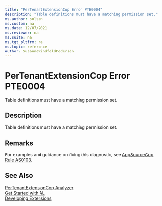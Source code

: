 ```yaml
---
title: "PerTenantExtensionCop Error PTE0004"
description: "Table definitions must have a matching permission set."
ms.author: solsen
ms.custom: na
ms.date: 12/07/2021
ms.reviewer: na
ms.suite: na
ms.tgt_pltfrm: na
ms.topic: reference
author: SusanneWindfeldPedersen
---
```

[//]: # (START>DO_NOT_EDIT)
[//]: # (IMPORTANT:Do not edit any of the content between here and the END>DO_NOT_EDIT.)
[//]: # (Any modifications should be made in the .xml files in the ModernDev repo.)
# PerTenantExtensionCop Error PTE0004
Table definitions must have a matching permission set.

## Description
Table definitions must have a matching permission set.

[//]: # (IMPORTANT: END>DO_NOT_EDIT)

## Remarks
For examples and guidance on fixing this diagnostic, see [AppSourceCop Rule AS0103](appsourcecop-as0103.md).

## See Also  
[PerTenantExtensionCop Analyzer](pertenantextensioncop.md)  
[Get Started with AL](../devenv-get-started.md)  
[Developing Extensions](../devenv-dev-overview.md)  
